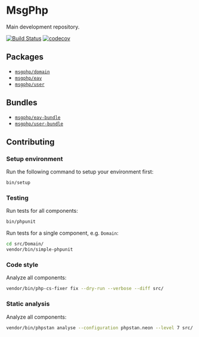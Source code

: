 # MsgPhp

Main development repository.

[![Build Status](https://travis-ci.org/msgphp/msgphp.svg?branch=master)](https://travis-ci.org/msgphp/msgphp) [![codecov](https://codecov.io/gh/msgphp/msgphp/branch/master/graph/badge.svg)](https://codecov.io/gh/msgphp/msgphp)

## Packages

- [`msgphp/domain`](https://github.com/msgphp/domain)
- [`msgphp/eav`](https://github.com/msgphp/eav)
- [`msgphp/user`](https://github.com/msgphp/user)

## Bundles

- [`msgphp/eav-bundle`](https://github.com/msgphp/eav-bundle)
- [`msgphp/user-bundle`](https://github.com/msgphp/user-bundle)

## Contributing

### Setup environment

Run the following command to setup your environment first:

```bash
bin/setup
```

### Testing

Run tests for all components:

```bash
bin/phpunit
```

Run tests for a single component, e.g. `Domain`:

```bash
cd src/Domain/
vendor/bin/simple-phpunit
```

### Code style

Analyze all components:

```bash
vendor/bin/php-cs-fixer fix --dry-run --verbose --diff src/
```

### Static analysis

Analyze all components:

```bash
vendor/bin/phpstan analyse --configuration phpstan.neon --level 7 src/
```
